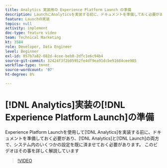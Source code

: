 ```yaml
---
title: Analytics 実装用の Experience Platform Launch の準備
description: LaunchにAnalyticsを実装する前に、ドキュメントを準備しておく必要があります。また、AnalyticsとLaunchの両方で、システムにいくつかの設定をおこなう必要があります。 このビデオはその事を詳しく解説しています
feature: Launchの実装
topics: null
activity: implement
doc-type: feature video
team: Technical Marketing
kt: 3584
role: Developer, Data Engineer
level: Beginner
exl-id: 057b7a82-882d-4cee-beb0-2dfc1e6c94b4
source-git-commit: 32424f3f2b05952fe4df9ea91dcbe51684cee905
workflow-type: tm+mt
source-wordcount: '97'
ht-degree: 8%

---
```


# [!DNL Analytics]実装の[!DNL Experience Platform Launch]の準備

Experience Platform Launchを使用して[!DNL Analytics]を実装する前に、ドキュメントを準備しておく必要があり、[!DNL Analytics]と[!DNL Launch]の両方で、システム内のいくつかの設定を既に済ませておく必要があります。 このビデオはその事を詳しく解説しています

>[!VIDEO](https://video.tv.adobe.com/v/28752/?quality=12)
